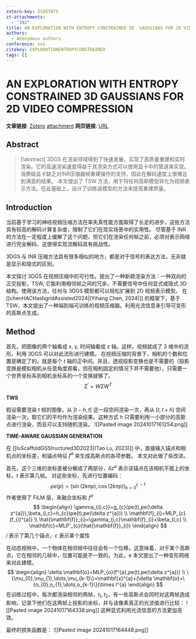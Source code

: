 ```yaml
---
zotero-key: 2SD6TWTS
zt-attachments:
  - "392"
title: AN EXPLORATION WITH ENTROPY CONSTRAINED 3D  GAUSSIANS FOR 2D VIDEO COMPRESSION
authors:
  - Anonymous authors
conference: xxx
citekey: EXPLORATIONENTROPYCONSTRAINED
tags: []
---
```

# AN EXPLORATION WITH ENTROPY CONSTRAINED 3D  GAUSSIANS FOR 2D VIDEO COMPRESSION

**文章链接**: [Zotero](zotero://select/library/items/2SD6TWTS) [attachment](file:///home/ilot/Documents/Zotero/storage/SJIND36N/_.pdf)
**网页链接**: [URL]()
## Abstract

>[!abstract]
>3DGS 在渲染领域得到了快速发展，实现了高质量重建和实时渲染。它的高速渲染速度得益于其渲染方式可以使用显卡中的管道来实现。
>消费级显卡缺乏对INR压缩器帧重建操作的支持，因此在解码速度上很难达到满意的结果。
>本文提出了 TSW 方法，用于将任何高斯模型转化为视频表示方法。在此基础上，设计了训练该模型的方法来提高重建质量。
## Introduction
当前基于学习的神经视频压缩方法在率失真性能方面取得了长足的进步。这些方法具有较高的解码计算复杂度，限制了它们在现实场景中的实用性。
尽管基于 INR 的方法在一定程度上缓解了这个问题，但它们在渲染任何帧之前，必须对表示网络进行完全解码，这使得实现流解码具有挑战性。

3DGS 与 INR 压缩方法具有很多相似的地方，都是对于信号的表达方法，无非就是显示和隐式的区别。

本文探讨 3DGS 在视频压缩中的可行性。提出了一种新颖渲染方法：一种双向的正交投影，TSW, 它能利用相邻帧之间的冗余，不需要信号中任何显式或隐式 3D 结构。使用该方法，任何与 3DGS 模型都可以轻松扩展到 2D 视频表示模型。
在 [[chenHACHashgridAssisted2024|(Yihang Chen, 2024)]] 的框架下，基于 TSW，本文提出了一种端到端可训练的视频压缩器。利用光流信息来引导可变形的高斯点生成。

## Method
首先，把图像的两个轴看成 x, y, 时间轴看成 z 轴。这样，视频就成了 3 维中的流形。利用 3DGS 可以对此流形进行建模。
在视频压缩的背景下，相机的个数和位置是确定了的，就是每个 t 轴的正中间。并且，透视投影变换也是不需要的（投影变换是模拟相机从任意角度观看，但在相机固定的情况下并不需要他），只需要一个世界坐标系到相机坐标系的一个变换就够了。
$$
\Sigma^{\prime}=W\Sigma W^{T}
$$

**TWS**

假设需要渲染 t 帧的图像，从 $[t-h,t]$ 这一段空间渲染一次，再从 $[t,t+h]$ 空间渲染一次，取它们的平均作为渲染结果。这种方式 h 只需要利用一小部分的高斯点进行渲染，而且可以支持随机渲染。
![[Pasted image 20241017161254.png]]

**TIME-AWARE GAUSSIAN GENERATION**

在 [[luScaffoldGSStructured3D2023|(Tao Lu, 2023)]] 中，直接输入锚点和相机点的坐标差，和锚点特征 $f^{a}$ 来生成高斯点的各项参数。
本文对此做了些改进。

首先，这个三维的坐标差被分解成了两部分，$\delta z^{a}$ 表示该锚点在该相机平面上的坐标，$t$ 表示第几帧。
对这些坐标，先进行位置编码：
$$
pe(p) = (\sin(2k\pi p),\cos(2k\pi p))_{k=0}^{L-1}
$$
作者使用了 FiLM 层，来融合坐标和 $f^{a}$
$$
\begin{align}
\gamma_{{i,c}}=g_{c}(pe(t),pe(\delta z^{a})),\beta_{i,c}=h_{c}(pe(t),pe(\delta z^{a})) \\
\mathbf{f}_{i}=MLP_{c}(f_{i}^{a}) \\
\hat{\mathbf{f}}_{i}=\gamma_{i,c}\mathbf{f}_{i}+\beta_{i,c} \\
\mathbf{c}=MLP'_{c}(\hat{\mathbf{f}}_{i})
\end{align}
$$
$i$ 表示了第几个锚点，$c$ 表示某个属性

在动态视频中，一个物体在相邻帧中往往会有一个位移。这意味着，对于某个高斯点，它在相邻的几帧中，位置可能是不一致的。为此，e 本文提出了一种变形网络来对此建模。
$$
\begin{align}
\delta \mathbf{o}=MLP_{o}(f^{a},pe(t),pe(\delta z^{a})) \\
\{\mu_{0},\mu_{1},\dots,\mu_{k-1}\}=\mathbf{x}^{a}+(\delta \mathbf{o}+\{o_{0},o_{1},\dots,o_{k-1}\})\times l^{a}
\end{align}
$$
在训练过程中，每次都渲染相邻的两帧，$t_{1},t_{2}$，有一些高斯点会同时对这两帧造成影响，记录下他们在这两帧上投影的坐标，并与该像素真正的光流值进行比较：
![[Pasted image 20241017164338.png]]
这种显式利用光流信息的方法更加高效。

最终的损失函数是：
![[Pasted image 20241017164448.png]]

